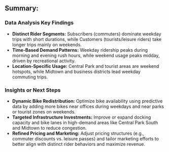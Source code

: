 ## Summary:

### Data Analysis Key Findings

*   **Distinct Rider Segments:** Subscribers (commuters) dominate weekday trips with short durations, while Customers (tourists/leisure riders) take longer trips mainly on weekends.
*   **Time-Based Demand Patterns:** Weekday ridership peaks during morning and evening rush hours, while weekend usage peaks midday, driven by recreational activity.
*   **Location-Specific Usage:** Central Park and tourist areas are weekend hotspots, while Midtown and business districts lead weekday commuting trips.

### Insights or Next Steps

*   **Dynamic Bike Redistribution:** Optimize bike availability using predictive data by adding more bikes near offices during weekdays and near parks or tourist zones on weekends.
*   **Targeted Infrastructure Investments:** Improve or expand docking capacity and bike lanes in high-demand areas like Central Park South and Midtown to reduce congestion.
*   **Refined Pricing and Marketing:** Adjust pricing structures (e.g., commuter discounts vs. leisure passes) and tailor marketing efforts to better align with distinct rider behaviors and maximize revenue.
